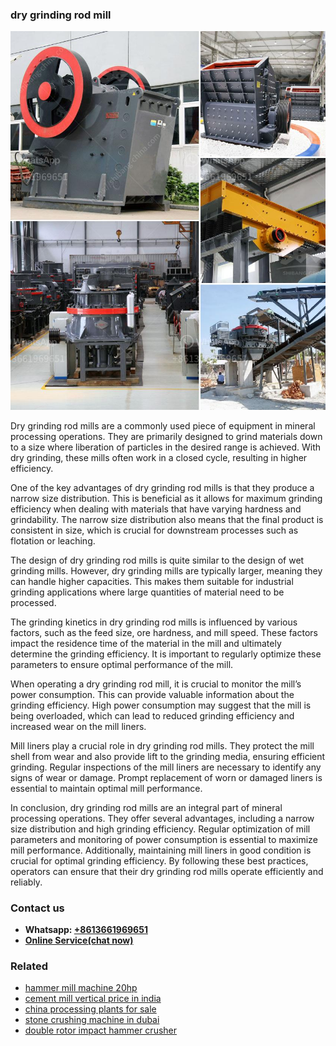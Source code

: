 <h3>dry grinding rod mill</h3><img src='1708497532.jpg' alt=''><p>Dry grinding rod mills are a commonly used piece of equipment in mineral processing operations. They are primarily designed to grind materials down to a size where liberation of particles in the desired range is achieved. With dry grinding, these mills often work in a closed cycle, resulting in higher efficiency.</p><p>One of the key advantages of dry grinding rod mills is that they produce a narrow size distribution. This is beneficial as it allows for maximum grinding efficiency when dealing with materials that have varying hardness and grindability. The narrow size distribution also means that the final product is consistent in size, which is crucial for downstream processes such as flotation or leaching.</p><p>The design of dry grinding rod mills is quite similar to the design of wet grinding mills. However, dry grinding mills are typically larger, meaning they can handle higher capacities. This makes them suitable for industrial grinding applications where large quantities of material need to be processed.</p><p>The grinding kinetics in dry grinding rod mills is influenced by various factors, such as the feed size, ore hardness, and mill speed. These factors impact the residence time of the material in the mill and ultimately determine the grinding efficiency. It is important to regularly optimize these parameters to ensure optimal performance of the mill.</p><p>When operating a dry grinding rod mill, it is crucial to monitor the mill’s power consumption. This can provide valuable information about the grinding efficiency. High power consumption may suggest that the mill is being overloaded, which can lead to reduced grinding efficiency and increased wear on the mill liners.</p><p>Mill liners play a crucial role in dry grinding rod mills. They protect the mill shell from wear and also provide lift to the grinding media, ensuring efficient grinding. Regular inspections of the mill liners are necessary to identify any signs of wear or damage. Prompt replacement of worn or damaged liners is essential to maintain optimal mill performance.</p><p>In conclusion, dry grinding rod mills are an integral part of mineral processing operations. They offer several advantages, including a narrow size distribution and high grinding efficiency. Regular optimization of mill parameters and monitoring of power consumption is essential to maximize mill performance. Additionally, maintaining mill liners in good condition is crucial for optimal grinding efficiency. By following these best practices, operators can ensure that their dry grinding rod mills operate efficiently and reliably.</p><h3>Contact us</h3><ul><li><strong>Whatsapp:&nbsp;<a href="https://wa.me/8613661969651">+8613661969651</a></strong></li><li><a href="https://swt.shibang-china.com/?git&amp;zhl&amp;dry grinding rod mill"><strong>Online Service(chat now)</strong></a></li></ul><h3>Related</h3><ul><li><a href='hammer mill machine 20hp.md'>hammer mill machine 20hp</a></li><li><a href='cement mill vertical price in india.md'>cement mill vertical price in india</a></li><li><a href='china processing plants for sale.md'>china processing plants for sale</a></li><li><a href='stone crushing machine in dubai.md'>stone crushing machine in dubai</a></li><li><a href='double rotor impact hammer crusher.md'>double rotor impact hammer crusher</a></li></ul>